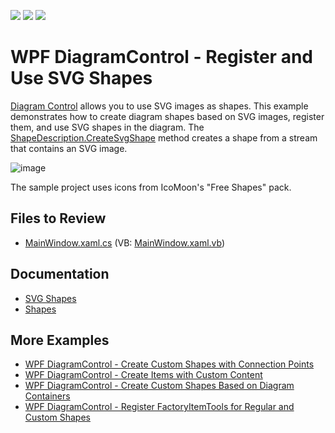 <!-- default badges list -->
![](https://img.shields.io/endpoint?url=https://codecentral.devexpress.com/api/v1/VersionRange/128585302/16.1.4%2B)
[![](https://img.shields.io/badge/Open_in_DevExpress_Support_Center-FF7200?style=flat-square&logo=DevExpress&logoColor=white)](https://supportcenter.devexpress.com/ticket/details/T478161)
[![](https://img.shields.io/badge/📖_How_to_use_DevExpress_Examples-e9f6fc?style=flat-square)](https://docs.devexpress.com/GeneralInformation/403183)
<!-- default badges end -->

# WPF DiagramControl - Register and Use SVG Shapes

[Diagram Control](https://docs.devexpress.com/WPF/115046/controls-and-libraries/diagram-control) allows you to use SVG images as shapes. This example demonstrates how to create diagram shapes based on SVG images, register them, and use SVG shapes in the diagram. The [ShapeDescription.CreateSvgShape](https://docs.devexpress.com/CoreLibraries/DevExpress.Diagram.Core.ShapeDescription.CreateSvgShape(String--String--Stream--Boolean--Func-Size--IEnumerable-Point----String--String)) method creates a shape from a stream that contains an SVG image.

![image](https://github.com/DevExpress-Examples/wpf-diagram-register-and-use-svg-shapes/assets/65009440/93bcaf31-a520-42d4-8070-ecb7f7f8e9ea)

The sample project uses icons from IcoMoon's "Free Shapes" pack.

## Files to Review

* [MainWindow.xaml.cs](./CS/DiagramSVGItemsWpf/MainWindow.xaml.cs) (VB: [MainWindow.xaml.vb](./VB/DiagramSVGItemsWpf/MainWindow.xaml.vb))

## Documentation

* [SVG Shapes](https://docs.devexpress.com/WPF/117321/controls-and-libraries/diagram-control/diagram-items/svg-shapes)
* [Shapes](https://docs.devexpress.com/WPF/116099/controls-and-libraries/diagram-control/diagram-items/shapes)

## More Examples

* [WPF DiagramControl - Create Custom Shapes with Connection Points](https://github.com/DevExpress-Examples/wpf-diagramdesigner-create-custom-shapes-with-connection-points)
* [WPF DiagramControl - Create Items with Custom Content](https://github.com/DevExpress-Examples/wpf-diagramcontrol-create-items-with-custom-content)
* [WPF DiagramControl - Create Custom Shapes Based on Diagram Containers](https://github.com/DevExpress-Examples/wpf-diagram-create-custom-shapes-based-on-diagram-containers)
* [WPF DiagramControl - Register FactoryItemTools for Regular and Custom Shapes](https://github.com/DevExpress-Examples/wpf-diagram-register-factoryitemtools-for-shapes)
